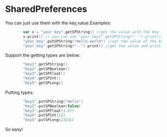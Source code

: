 # SharedPreferences 
You can just use them with the key,value.Examples:
```kotlin
        var v = "your_key".getSPString() //get the value with the key 'your_key'
        v.print() // you can use "your_key1".getSPString("--").print(),but someone maybe confuse with it.
        "your_key".putSPString("Hello world") //set the value of the key 'your_key' to Hello world.
        "your_key".getSPString("--").print() //get the value and print,the default value is '--',you could not must put it at all.
```
Support the getting types are below: 
```kotlin
        "key1".getSPString()
        "key2".getSPBoolean()
        "key3".getSPFloat()
        "key4".getSPInt()
        "key5".getSPLong()
```
Putting types: 
```kotlin
        "key1".putSPString("Hello")
        "key2".putSPBoolean(false)
        "key3".putSPFloat(1.2f)
        "key4".putSPInt(12)
        "key5".putSPLong(2323L)
```
So easy!
